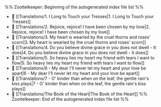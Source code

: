 %% Zoottelkeeper: Beginning of the autogenerated index file list  %%
- 📄 [[Translations/1. I Long to Touch your Tresses|1. I Long to Touch your Tresses]]
- 📄 [[Translations/2. Rejoice, rejoice! I have been chosen by my love|2. Rejoice, rejoice! I have been chosen by my love]]
- 📄 [[Translations/3. My heart is wearied by the cruel thorns and roses' scorn|3. My heart is wearied by the cruel thorns and roses' scorn]]
- 📄 [[Translations/4. Do you believe divine grace in you does not dwell - It does|4. Do you believe divine grace in you does not dwell - It does]]
- 📄 [[Translations/5. So heavy lies my heart my friend with tears I want to flow|5. So heavy lies my heart my friend with tears I want to flow]]
- 📄 [[Translations/6 - My dear I'll never let my heart and your love be apart|6 - My dear I'll never let my heart and your love be apart]]
- 📄 [[Translations/7 - O' kinder than when on the leaf, the gentle rain's kiss plays|7 - O' kinder than when on the leaf, the gentle rain's kiss plays]]
- 📄 [[Translations/The Book of the Heart|The Book of the Heart]]
%% Zoottelkeeper: End of the autogenerated index file list  %%
